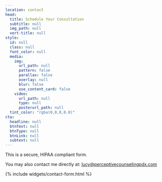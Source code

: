 ```yaml
---
location: contact
head:
  title: Schedule Your Consultation
  subtitle: null
  img_path: null
  vert-title: null
style:
  id: null
  class: null
  font_color: null
  media:
    img:
      url_path: null
      pattern: false
      parallax: false
      overlay: null
      blur: false
      use_content_card: false
    video:
      url_path: null
      type: null
      posterurl_path: null
  tint_color: "rgba(0,0,0,0.0)"
cta:
  headline: null
  btnText: null
  btnType: null
  btnLink: null
  subtext: null
---
```


<p class="text-center">This is a secure, HIPAA compliant form.</p>
<p class="text-center">You may also contact me directly at: 
    <a class="contact-link" href="mailto:lucy@perceptivecounselingpdx.com">lucy@perceptivecounselingpdx.com</a></p>

<p>{% include widgets/contact-form.html %}</p>
